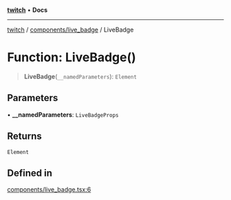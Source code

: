 [**twitch**](../../../README.md) • **Docs**

***

[twitch](../../../modules.md) / [components/live\_badge](../README.md) / LiveBadge

# Function: LiveBadge()

> **LiveBadge**(`__namedParameters`): `Element`

## Parameters

• **\_\_namedParameters**: `LiveBadgeProps`

## Returns

`Element`

## Defined in

[components/live\_badge.tsx:6](https://github.com/Mohaamedl/Twitch_clone/blob/9ae8fe0301b5527403a032a29bdae292528b52a8/components/live_badge.tsx#L6)

